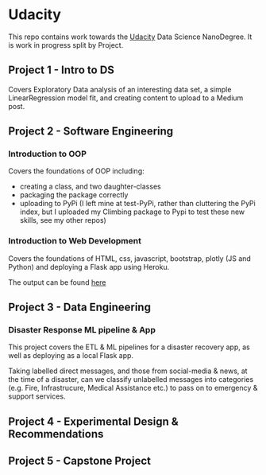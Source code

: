 # Udacity

This repo contains work towards the [Udacity](https://www.udacity.com/) Data Science NanoDegree.  It is work in progress split by Project.

## Project 1 - Intro to DS
Covers Exploratory Data analysis of an interesting data set, a simple LinearRegression model fit, and creating content to upload to a Medium post.

## Project 2 - Software Engineering
### Introduction to OOP

Covers the foundations of OOP including:
- creating a class, and two daughter-classes
- packaging the package correctly
- uploading to PyPi (I left mine at test-PyPi, rather than cluttering the PyPi index, but I uploaded my Climbing package to Pypi to test these new skills, see my other repos)

### Introduction to Web Development

Covers the foundations of HTML, css, javascript, bootstrap, plotly (JS and Python) and deploying a Flask app using Heroku.

The output can be found [here](https://pgs-worldbank-app.herokuapp.com/)

## Project 3 - Data Engineering

### Disaster Response ML pipeline & App

This project covers the ETL & ML pipelines for a disaster recovery app, as well as deploying as a local Flask app.

Taking labelled direct messages, and those from social-media & news, at the time of a disaster, can we classify unlabelled messages into categories (e.g. Fire, Infrastrucure, Medical Assistance etc.) to pass on to emergency & support services.

## Project 4 - Experimental Design & Recommendations

## Project 5 - Capstone Project
